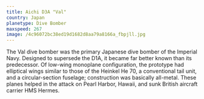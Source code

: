```yaml
---
title: Aichi D3A "Val"
country: Japan
planetype: Dive Bomber
maxspeed: 267
image: /4c96072bc38ed19d1682d8aa79a8166a_fbpjll.jpg
---
```

The Val dive bomber was the primary Japanese dive bomber of the Imperial Navy. Designed to supersede the D1A, it became far better known than its predecessor. Of low-wing monoplane configuration, the prototype had elliptical wings similar to those of the Heinkel He 70, a conventional tail unit, and a circular-section fuselage; construction was basically all-metal. These planes helped in the attack on Pearl Harbor, Hawaii, and sunk British aircraft carrier HMS Hermes.